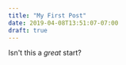 ```yaml
---
title: "My First Post"
date: 2019-04-08T13:51:07-07:00
draft: true
---
```

Isn't this a *great* start?

